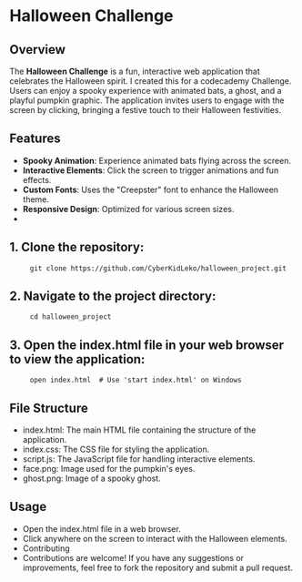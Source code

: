 # Halloween Challenge

## Overview

The **Halloween Challenge** is a fun, interactive web application that celebrates the Halloween spirit. I created this for a codecademy Challenge. Users can enjoy a spooky experience with animated bats, a ghost, and a playful pumpkin graphic. The application invites users to engage with the screen by clicking, bringing a festive touch to their Halloween festivities.

## Features

- **Spooky Animation**: Experience animated bats flying across the screen.
- **Interactive Elements**: Click the screen to trigger animations and fun effects.
- **Custom Fonts**: Uses the "Creepster" font to enhance the Halloween theme.
- **Responsive Design**: Optimized for various screen sizes.
- 
## 1. **Clone the repository**:

         git clone https://github.com/CyberKidLeko/halloween_project.git

## 2. **Navigate to the project directory**:

         cd halloween_project

## 3. **Open the index.html file in your web browser to view the application**:

         open index.html  # Use 'start index.html' on Windows

## File Structure
- index.html: The main HTML file containing the structure of the application.
- index.css: The CSS file for styling the application.
- script.js: The JavaScript file for handling interactive elements.
- face.png: Image used for the pumpkin's eyes.
- ghost.png: Image of a spooky ghost.

## Usage
- Open the index.html file in a web browser.
- Click anywhere on the screen to interact with the Halloween elements.
- Contributing
- Contributions are welcome! If you have any suggestions or improvements, feel free to fork the repository and submit a pull request.

